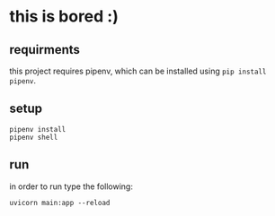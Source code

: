 # this is bored :)

## requirments

this project requires pipenv, which can be installed using `pip install pipenv`.

## setup

```
pipenv install
pipenv shell
```

## run

in order to run type the following:
```
uvicorn main:app --reload
```

